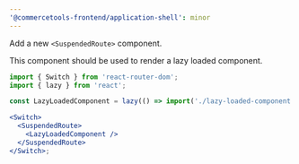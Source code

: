 ```yaml
---
'@commercetools-frontend/application-shell': minor
---
```


Add a new `<SuspendedRoute>` component.

This component should be used to render a lazy loaded component.

```jsx
import { Switch } from 'react-router-dom';
import { lazy } from 'react';

const LazyLoadedComponent = lazy(() => import('./lazy-loaded-component'));

<Switch>
  <SuspendedRoute>
    <LazyLoadedComponent />
  </SuspendedRoute>
</Switch>;
```
